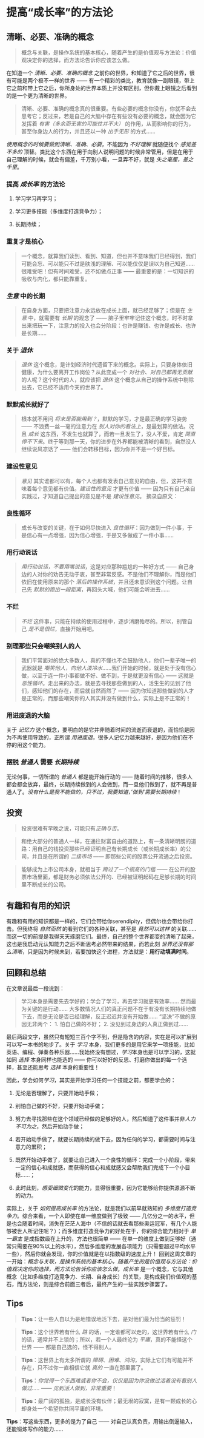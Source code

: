 # 提高“成长率”的方法论

## 清晰、必要、准确的概念
> 概念与关联，是操作系统的基本核心，随着产生的是价值观与方法论：价值观决定你的选择，而方法论告诉你应该怎么做。

在知道一个 *清晰、必要、准确的概念* 之前你的世界，和知道了它之后的世界，很有可能是两个极不一样的世界 —— 有一个精彩的类比，教育就像一副眼镜，带上它之前和带上它之后，你所身处的世界本质上并没有区别，但你戴上眼镜之后看到的是一个更为清晰的世界。

> 清晰、必要、准确的概念真的很重要。有些必要的概念你没有，你就不会去思考它；反过来，若是自己的大脑中存在有些没有必要的概念，就会因为它发挥着 *有害（多余而无害的可能性并不大）* 的作用，从而影响你的行为，甚至你身边人的行为，并且还以一种 *出手无形* 的方式……

*使用概念的时候要做到清晰、准确、必要*，不能因为 *不好理解* 就随便找个 *感觉差不多的* 顶替。类比这个东西在用于向别人说明问题的时候非常管用，但是在用于自己理解的时候，就会有偏差，千万别小看，一旦弄不好，就是 *失之毫厘，差之千里*。

### 提高 *成长率* 的方法论
1. 学习学习再学习；

2. 学习更多技能（多维度打造竞争力）；

3. 长期持续；

### 重复才是核心
> 一个概念，就算我们读到、看到、知道，但也并不意味我们已经得到，我们可能会忘、可以能只不过是肤浅的理解、可以能仅仅是误以为自己知道……很难受吧！但有时间难受，还不如做点正事 —— 最重要的是：一切知识的吸收与内化，都只能靠重复。

### *生意* 中的长期
> 在自身方面，只要把注意力永远放在成长上面，就已经足够了；但是在 *生意* 中，就需要有 *长期* 的观念了 —— 脑子里牢牢记住这个概念，时不时拿出来把玩一下，注意力的投入也会分阶段：也许是赚钱、也许是成长、也许是长期……

### 关于 *退休*
> *退休* 这个概念，是计划经济时代遗留下来的概念。实际上，只要身体依旧健康，为什么要离开工作岗位？从此变成一个 *对社会、对自己都再无贡献* 的人呢？这个时代的人，就应该把 *退休* 这个概念从自己的操作系统中剔除出去，它已经不适用今天的世界了。

### 默默成长就好了
> 根本就不用问 *将来是否能用到？*，默默的学习，才是最正确的学习姿势 —— 不浪费一丝一毫的注意力在 *别人对你的看法上*，是最划算的做法。况且 *成长* 这东西，不发生也就算了，而若一旦发生了，没人不爱，肯定 *简直停不下来*。终于等到那一天，你的进步在外界都能被清晰的看到，自然没人继续说风凉话了 —— 他们会转移目标，因为你并不是一个好目标。

### 建设性意见
> *意见* 其实谁都可以有，每个人也都有发表自己意见的自由，但，这并不意味着每个意见都有价值。*建设性的意见* 才更有价值 —— 因为只有自己亲自实践过，才知道自己提出的意见是不是 *建设性意见*。
摘录自原文：

### 良性循环
> 成长与改变的关键，在于如何尽快进入 *良性循环*：因为做到一件小事，于是信心有一点增强，因为信心增强，于是又多做成了一件小事……

### 用行动说话
> *用行动说话，不要用嘴说话*，这是对应那种尴尬的一种好方式 —— 自己身边的人对你的劝告无动于衷，甚至非常反感。不是他们不理解你，而是他们依旧在使用原来的那个 *落后的操作系统*，并且还未意识到这个问题。让自己先 *默默的跑出一段距离*，再回头大喊，他们可能会听进去……

### 不烂
> *不烂* 这件事，只能在持续的使用过程中，逐步消磨殆尽的。所以，别管自己 *是不是很烂*，直接开始用吧。

### 别理那些只会嘲笑别人的人
> 我们平常面对的绝大多数人，真的不懂也不会鼓励他人，他们一辈子唯一的武器就是 *嘲笑他人，向他人泼冷水*……我们开始的时候，就是处于没有信心做，以至于连一件小事都做不好、做不到，于是就更没有信心 —— 这就是 *恶性循环*。走出来的办法，就是去寻找那些做到的人，活生生的见到了他们，感知他们的存在，而后就自然而然了 —— 因为你知道那些做到的人才是正常的，而那些嘲笑你的人其实并没有做到什么，实际上是不正常的！

### 用进废退的大脑
关于 *记忆力* 这个概念，要明白的是它并非随着时间的流逝而衰退的，而恰恰是因为不再使用导致的，正所谓 *用进废退*，很多人记忆力越来越好，是因为他们在不停的用这个能力。

### 摆脱 *普通人* 需要 *长期持续*
无论何事，一切所谓的 *普通人* 都是能开始行动的 —— 随着时间的推移，很多人都会都会放弃，最终，长期持续做到的人会做到，而一旦他们做到了，就不再是普通人了。*没有什么是我不能做的，只不过，我要知道，’做到’需要长期持续*！

## 投资
> 投资很难有早晚之说，可能只有*正确与否*。

> 和绝大部分的普通人一样，在通往财富自由的道路上，有一条清晰明朗的道路：用自己的钱投资那些已经证明自己有长期成长（或长期成长率）的公司，并且是在所谓的 *二级市场* —— 即那些公司的股票公开流通之后投资。

> 能够成为上市公司本身，就相当于 *跨过了一个很高的门槛* —— 在公开的股票市场里面，都是财务必须依法公开的、已经被证明起码在足够长期的时间里不断成长的公司。

## 有趣和有用的知识
有趣和有用的知识都是一样的，它们会带给你serendipity，但偶尔也会带给你打击。但我终将 *自然而然* 的看到它们的各种关联，甚至是 *竟然可以这样* 的关联……而这一切的前提是我得天天琢磨它们。最终，自己的整个世界都变的清晰了起来，这也是我启动元认知能力之后不断思考必然带来的结果，而若此刻 *世界还没有那么清晰*，只是因为时候未到，若要加快这个进程，方法就是：**用行动填满时间**。

## 回顾和总结
在文章说最后一段说到：
  >学习本身是需要先去学好的；学会了学习，再去学习就更有效率……
  >然而最为关键的是行动……
  >大多数情况人们的真正问题不在于有没有长期持续地做下去，而是无论是否已经理解，反正迟迟并没有开始做……
  >“坚决”不做的原因无非两个：
    1. 怕自己做的不好；
    2. 没见到过身边的人真正做到过……

最后两段文字，虽然只有短短三百个字不到，但是隐含的内容，实在是可以扩展到可以写一本书的地步了。关于 *学习* 本身，我们更多的是用它来学一项技能，比如英语、编程、弹奏各种乐器……我始终没有想过，*学习*本身也是可以学习的，这就如同 *选择* 本身同样也能选的 —— 你可以好好的反思、打磨你做出的每一个选择，甚至还能思考 *选择* 本身的重要性！

因此，学会如何*学习*，其实是开始学习任何一个技能之前，都要学会的：
  1. 无论是否理解了，只要开始动手做；

  2. 别怕自己做的不好，只要开始动手做；

  3. 努力去寻找那些在这个领域已经做的足够好的人，然后知道了这件事并非*人力不可为之*，然后开始动手做；

  4. 若开始动手做了，就要长期持续的做下去，因为任何的学习，都需要时间与注意力的累积；

  5. 既然开始动手做了，就要让自己进入一个良性的循环：完成一个小阶段，带来一定的信心和成就感，而获得的信心和成就感又会帮助我们完成下一个小目标……；

  6. 此时此刻，*感受细微变化*的能力，显得很重要，因为它能够给你提供源源不断的动力。

实际上，关于 *如何提高成长率* 的方法论，就是我们以前早就熟知的 *多维度打造竞争力*。综合来看，一个人即使在单一维度做到了极致 —— 几亿分之一的水平，但是也会随着时间，消失在茫茫人海中（不信的话就去看那些奥运冠军，有几个人能够被世人所记住呢？）；而多维度打造竞争力的好处在于，你的综合能力相对于 *单一霸主* 是成指数级在上升的，方法也很简单 —— 在单一的维度上做到足够好（通常只需要在90%以上的水平），然后多维度的发展各项能力（只需要超过平均水平一些），然后你就会发现，你的价值就是在以指数级的速度上升！
回到这周文章的一开始：*概念与关联，是操作系统的基本核心，随着产生的是价值观与方法论：价值观决定你的选择，而方法论告诉你应该怎么做*，*成长率* 是一个概念，它与其他概念（比如多维度打造竞争力、长期、自身成长）的关联，是构成我们价值观的基石，而方法论，则是综合前面三者后，最终产生的一些实践步骤罢了。

## Tips
> **Tips**：让一些人自以为是地错误地活下去，是对他们最为恰当的惩罚！

> **Tips**：这个世界若有什么 *路* 的话，一定谁都可以走的，这世界若有什么 *门* 的话，通常并不上锁的；所以，若一个人最终沦为 *平庸*，真的不能怪这个世界 —— 都是自己选的，怪不得别人。

> **Tips**：这世界上有太多所谓的 *障碍*、*困难*、*鸿沟*，实际上它们有可能并不存在，只不过你一直相信它就 *真的* 一直在那里罢了。

> **Tips**：*你觉得一个东西难或者你不会，仅仅是因为你没做过活着没有看别人做过…..* —— *见到活人做到，非常重要*！

> **Tips**：最广阔的孤独，是成长没有伙伴；最无垠的寂寞，是有一颗成长的心却身处一个希望你共同平庸的环境。

**Tips**：写这些东西，更多的是为了自己 —— 对自己认真负责，用输出倒逼输入，还能锻炼写作的能力……